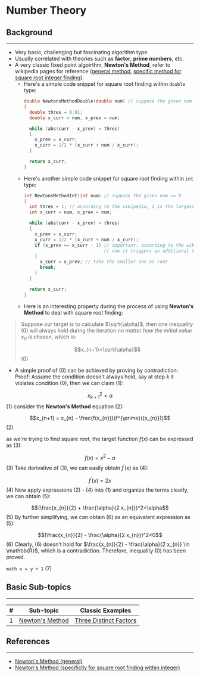 # Number Theory
## Background
---
* Very basic, challenging but fascinating algorithm type
* Usually correlated with theories such as **factor**, **prime numbers**, etc.
* A very classic fixed point algoirthm, **Newton's Method**, refer to wikipedia pages for reference ([general method](https://en.wikipedia.org/wiki/Newton%27s_method), [specific method for square root integer finding](https://en.wikipedia.org/wiki/Integer_square_root#Algorithm_using_Newton's_method)). 
  * Here's a simple code snippet for square root finding within `double` type:
    ```C++
    double NewtonsMethodDouble(double num) // suppose the given num >= 0
    {
      double thres = 0.01;
      double x_curr = num, x_prev = num; 

      while (abs(curr - x_prev) > thres)
      {
        x_prev = x_curr;
        x_curr = 1/2 * (x_curr + num / x_curr);
      }

      return x_curr;
    }
    ```
  * Here's another simple code snippet for square root finding within `int` type:
    ```C++
    int NewtonsMethodInt(int num) // suppose the given num >= 0
    {
      int thres = 1; // according to the wikipedia, 1 is the largest possible threshold here
      int x_curr = num, x_prev = num; 

      while (abs(curr - x_prev) > thres)
      {
        x_prev = x_curr;
        x_curr = 1/2 * (x_curr + num / x_curr);
        if (x_prev == x_curr - 1) // important: according to the wiki, sqrt(n) is not a fixed point if n + 1 is a square number
                                  // now it triggers an additional termination criteria
        {
          x_curr = x_prev; // take the smaller one as root
          break;
        }
      }

      return x_curr;
    }
    ```
  * Here is an interesting property during the process of using **Newton's Method** to deal with square root finding:
> Suppose our target is to calculate $\sqrt{\alpha}$, then one inequality (0) will always hold during the iteration *no matter how the initial value $x_0$ is chosen*, which is:
>
> $$x_{n+1}<\sqrt{\alpha}$$ (0) 
  * A simple proof of (0) can be achieved by proving by contradiction: 
Proof: Assume the condition doesn't always hold, say at step $k$ it violates condition (0), then we can claim (1):

$$x_{k+1}^2<\alpha$$ (1)
consider the **Newton's Method** equation (2):

$$x_{n+1} = x_{n} - \frac{f(x_{n})}{f^{\prime}({x_{n}})}$$(2)

as we're trying to find square root, the target function $f(x)$ can be expressed as (3):

$$f(x)=x^2-\alpha$$ (3)
Take derivative of (3), we can easily obtain $f^{\prime}(x)$ as (4):

$$f^{\prime}(x)=2 x$$(4)
Now apply expressions (2) - (4) into (1) and organize the terms clearly, we can obtain (5):

$$(\frac{x_{n}}{2} + \frac{\alpha}{2 x_{n}})^2<\alpha$$ (5)
By further simplifying, we can obtain (6) as an equivalent expression as (5):

$$(\frac{x_{n}}{2} - \frac{\alpha}{2 x_{n}})^2<0$$ (6)
Clearly, (6) doesn't hold for $\frac{x_{n}}{2} - \frac{\alpha}{2 x_{n}} \in \mathbb{R}$, which is a contradiction. Therefore, inequality (0) has been proved.

```math x = y + 1``` (7)


## Basic Sub-topics
---
| # | Sub-topic | Classic Examples |
|---| --------- | ---------------- |
|1|[Newton's Method](newtons_method/) | [Three Distinct Factors](newtons_method/three_distinct_factors.cpp)|

## References
---
* [Newton's Method (general)](https://en.wikipedia.org/wiki/Newton%27s_method)
* [Newton's Method (specificlly for square root finding within integer)](https://en.wikipedia.org/wiki/Integer_square_root#Algorithm_using_Newton's_method)